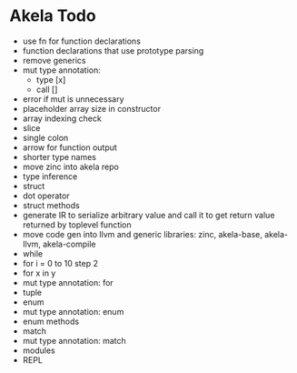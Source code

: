# Akela Todo
* use fn for function declarations
* function declarations that use prototype parsing
* remove generics
* mut type annotation:
  * type [x]
  * call []
* error if mut is unnecessary
* placeholder array size in constructor
* array indexing check
* slice
* single colon
* arrow for function output
* shorter type names
* move zinc into akela repo
* type inference
* struct
* dot operator
* struct methods
* generate IR to serialize arbitrary value and call it to get return value returned by toplevel function
* move code gen into llvm and generic libraries: zinc, akela-base, akela-llvm, akela-compile
* while
* for i = 0 to 10 step 2
* for x in y
* mut type annotation: for
* tuple
* enum
* mut type annotation: enum
* enum methods
* match
* mut type annotation: match
* modules
* REPL